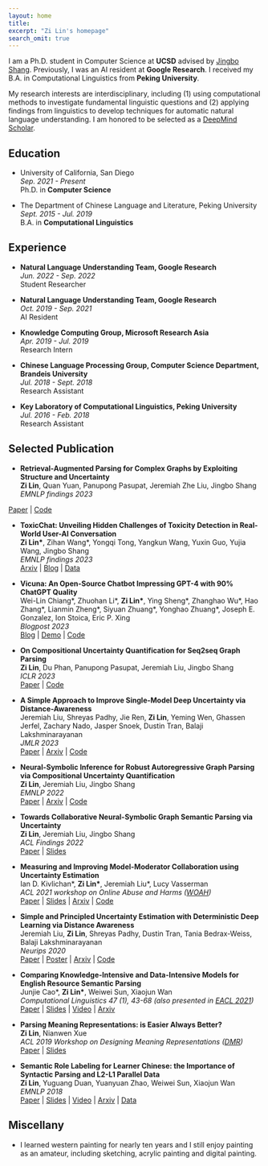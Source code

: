 ```yaml
---
layout: home
title: 
excerpt: "Zi Lin's homepage"
search_omit: true
---
```


I am a Ph.D. student in Computer Science at **UCSD** advised by [Jingbo Shang](https://shangjingbo1226.github.io/). Previously, I was an AI resident at **Google Research**. I received my B.A. in Computational Linguistics from **Peking University**.

My research interests are interdisciplinary, including (1) using computational methods to investigate fundamental linguistic questions and (2) applying findings from linguistics to develop techniques for automatic natural language understanding. I am honored to be selected as a [DeepMind Scholar](https://deepmind.google/about/education/#scholarships).

## Education
* University of California, San Diego  
*Sep. 2021 - Present*  
Ph.D. in **Computer Science**

* The Department of Chinese Language and Literature, Peking University  
*Sept. 2015 - Jul. 2019*  
B.A. in **Computational Linguistics**

<!-- * Summer Session, University of California at Berkeley  
*Summer 2017* -->

## Experience
* **Natural Language Understanding Team, Google Research**  
*Jun. 2022 - Sep. 2022*  
Student Researcher

* **Natural Language Understanding Team, Google Research**  
*Oct. 2019 - Sep. 2021*  
AI Resident
<!-- Collaborator: [**Dan Roth**](https://www.cis.upenn.edu/~danroth/), [**Jeremiah Liu**](http://jereliu.info/), [**Zi Yang**](https://www.aclweb.org/anthology/people/z/zi-yang/), Nan Hua, [**Ian Kivlichan**](https://scholar.google.com/citations?user=FRBObOwAAAAJ&hl=en) -->

* **Knowledge Computing Group, Microsoft Research Asia**  
*Apr. 2019 - Jul. 2019*  
Research Intern 
<!-- Research Intern, Mentor: [**Jin-Ge Yao**](https://aclweb.org/anthology/people/jin-ge-yao) -->

<!-- * **Language Computing and Web Mining Group, Wangxuan Institute of Computer Technology, Peking University**  
*Aug. 2017 - Apr. 2019*  
Research Assistant, Advisor: [**Weiwei Sun**](https://www.cl.cam.ac.uk/~ws390/) (now at the University of Cambridge) -->

* **Chinese Language Processing Group, Computer Science Department, Brandeis University**  
*Jul. 2018 - Sept. 2018*  
Research Assistant
<!-- Advisor: [**Nianwen Xue**](http://www.cs.brandeis.edu/~xuen/) -->

* **Key Laboratory of Computational Linguistics, Peking University**  
*Jul. 2016 - Feb. 2018*  
Research Assistant
<!-- Advisor: [**Yang Liu**](http://eecs.pku.edu.cn/info/1501/6753.htm) -->

## Selected Publication [<span class="ai ai-google-scholar-square fa-1x" href=""></span>](https://scholar.google.com/citations?user=kgZYttUAAAAJ&hl=en) 
* **Retrieval-Augmented Parsing for Complex Graphs by Exploiting Structure and Uncertainty**  
**Zi Lin**, Quan Yuan, Panupong Pasupat, Jeremiah Zhe Liu, Jingbo Shang  
*EMNLP findings 2023*  
<!-- [Paper](https://openreview.net/pdf?id=dFvwxdSj0B) | [Code](https://github.com/google/uncertainty-baselines/tree/main/baselines/t5/data/deepbank)  -->
[<span class="fas fa-file-pdf fa-lg"></span> Paper](./pdf/EMNLP_2023_retrieval.pdf) | [<span class="fab fa-github-square fa-lg" href=""></span> Code](https://github.com/google/uncertainty-baselines/tree/main/baselines/t5/data/deepbank) 


* **ToxicChat: Unveiling Hidden Challenges of Toxicity Detection in Real-World User-AI Conversation**  
**Zi Lin\***, Zihan Wang\*, Yongqi Tong, Yangkun Wang, Yuxin Guo, Yujia Wang, Jingbo Shang  
*EMNLP findings 2023*  
[<span class="ai ai-arxiv-square fa-lg" href=""></span> Arxiv](https://arxiv.org/abs/2310.17389) | [<span class="fa fa-rss-square"></span> Blog](https://lmsys.org/blog/2023-10-30-toxicchat/) | [<span class="fas fa-list-alt fa-lg" href=""></span> Data](https://huggingface.co/datasets/lmsys/toxic-chat)  


* **Vicuna: An Open-Source Chatbot Impressing GPT-4 with 90% ChatGPT Quality**  
Wei-Lin Chiang\*, Zhuohan Li\*, **Zi Lin\***, Ying Sheng\*, Zhanghao Wu\*, Hao Zhang\*, Lianmin Zheng\*, Siyuan Zhuang\*, Yonghao Zhuang\*, Joseph E. Gonzalez, Ion Stoica, Eric P. Xing    
*Blogpost 2023*  
[<span class="fa fa-rss-square"></span> Blog](https://lmsys.org/blog/2023-03-30-vicuna/) | [<span class="fa fa-desktop" href=""></span> Demo](https://arxiv.org/abs/2301.11459) | [<span class="fab fa-github-square fa-lg" href=""></span> Code](https://github.com/lm-sys/FastChat) 

* **On Compositional Uncertainty Quantification for Seq2seq Graph Parsing**   
**Zi Lin**, Du Phan, Panupong Pasupat, Jeremiah Liu, Jingbo Shang    
*ICLR 2023*  
[<span class="fas fa-file-pdf fa-lg"></span> Paper](https://openreview.net/pdf?id=rJcLocAJpA6) | [<span class="fab fa-github-square fa-lg" href=""></span> Code](https://github.com/google/uncertainty-baselines/tree/main/baselines/t5/data/deepbank) 


* **A Simple Approach to Improve Single-Model Deep Uncertainty via Distance-Awareness**   
Jeremiah Liu, Shreyas Padhy, Jie Ren, **Zi Lin**, Yeming Wen, Ghassen Jerfel, Zachary Nado, Jasper Snoek, Dustin Tran, Balaji Lakshminarayanan    
*JMLR 2023*  
[<span class="fas fa-file-pdf fa-lg"></span> Paper](https://jmlr.org/papers/volume24/22-0479/22-0479.pdf) | [<span class="ai ai-arxiv-square fa-lg" href=""></span> Arxiv](https://arxiv.org/abs/2205.00403) | [<span class="fab fa-github-square fa-lg" href=""></span> Code](https://github.com/google/uncertainty-baselines/)


* **Neural-Symbolic Inference for Robust Autoregressive Graph Parsing via Compositional Uncertainty Quantification**   
**Zi Lin**, Jeremiah Liu, Jingbo Shang    
*EMNLP 2022*  
[<span class="fas fa-file-pdf fa-lg"></span> Paper](https://aclanthology.org/2022.emnlp-main.314.pdf) | [<span class="ai ai-arxiv-square fa-lg" href=""></span> Arxiv](https://arxiv.org/abs/2301.11459) | [<span class="fab fa-github-square fa-lg" href=""></span> Code](https://github.com/google/uncertainty-baselines/tree/main/baselines/t5/data/deepbank) 


* **Towards Collaborative Neural-Symbolic Graph Semantic Parsing via Uncertainty**   
**Zi Lin**, Jeremiah Liu, Jingbo Shang    
*ACL Findings 2022*  
[<span class="fas fa-file-pdf fa-lg"></span> Paper](https://aclanthology.org/2022.findings-acl.328.pdf) | [<span class="fas fa-file-powerpoint fa-lg" href=""></span> Slides](https://drive.google.com/file/d/1nYaY9xux2EtWn2Mz_STWFbhIBfouZUQq/view?usp=sharing)


* **Measuring and Improving Model-Moderator Collaboration using Uncertainty Estimation**   
Ian D. Kivlichan\*, **Zi Lin\***, Jeremiah Liu\*, Lucy Vasserman    
*ACL 2021 workshop on Online Abuse and Harms ([WOAH](https://www.workshopononlineabuse.com/))*  
[<span class="fas fa-file-pdf fa-lg"></span> Paper](https://aclanthology.org/2021.woah-1.5.pdf) | [<span class="fas fa-file-powerpoint fa-lg" href=""></span> Slides](https://drive.google.com/file/d/1HKkl-zzZje9OtnjodA2oVUSxm--ysjDr/view?usp=sharing) | [<span class="ai ai-arxiv-square fa-lg" href=""></span> Arxiv](https://arxiv.org/abs/2107.04212) | [<span class="fab fa-github-square fa-lg" href=""></span> Code](https://github.com/google/uncertainty-baselines/tree/main/baselines/toxic_comments) 


* **Simple and Principled Uncertainty Estimation with Deterministic Deep Learning via Distance Awareness**   
Jeremiah Liu, **Zi Lin**, Shreyas Padhy, Dustin Tran, Tania Bedrax-Weiss, Balaji Lakshminarayanan  
*Neurips 2020*  
[<span class="fas fa-file-pdf fa-lg"></span> Paper](https://proceedings.neurips.cc/paper/2020/file/543e83748234f7cbab21aa0ade66565f-Paper.pdf) | [<span class="fas fa-file-powerpoint fa-lg" href=""></span> Poster](https://drive.google.com/file/d/1ov8FUogW2ofGK1_GAmxDB9SlTRYCnSMQ/view?usp=sharing) | [<span class="ai ai-arxiv-square fa-lg" href=""></span> Arxiv](https://arxiv.org/abs/2006.10108) | [<span class="fab fa-github-square fa-lg" href=""></span> Code](https://github.com/google/uncertainty-baselines)    


<!-- * **Pruning Redundant Mappings in Transformer Models via Spectral-Normalized Identity Prior**  
**Zi Lin**, Jeremiah Zhe Liu, Zi Yang, Nan Hua, Dan Roth  
*EMNLP Findings 2020*    
[<span class="fas fa-file-pdf fa-lg"></span> Paper](https://www.aclweb.org/anthology/2020.findings-emnlp.64.pdf) | [<span class="fas fa-file-powerpoint fa-lg" href=""></span> Slides](https://drive.google.com/file/d/1yeGVqZ_-VcoBwiXibXmcsPILOE96ZngT/view?usp=sharing) | [<span class="fas fa-file-video fa-lg" href=""></span> Video](https://slideslive.com/38940112/pruning-redundant-mappings-in-transformer-models-via-spectralnormalized-identity-prior) | [<span class="ai ai-arxiv-square fa-lg" href=""></span> Arxiv](https://arxiv.org/abs/2010.01791v1)   -->


* **Comparing Knowledge-Intensive and Data-Intensive Models for English Resource Semantic Parsing**  
Junjie Cao\*, **Zi Lin\***, Weiwei Sun, Xiaojun Wan  
*Computational Linguistics 47 (1), 43-68 (also presented in [EACL 2021](https://2021.eacl.org/))*  
[<span class="fas fa-file-pdf fa-lg"></span> Paper](https://aclanthology.org/2021.cl-1.3.pdf) | [<span class="fas fa-file-powerpoint fa-lg" href=""></span> Slides](https://drive.google.com/file/d/1sGUoFKnY-YQfqopBgvNbch0NtqNRXsGz/view?usp=sharing) | [<span class="fas fa-file-video fa-lg" href=""></span> Video](https://slideslive.com/38954694/comparing-knowledgeintensive-and-dataintensive-models-for-english-resource-semantic-parsing) | [<span class="ai ai-arxiv-square fa-lg"></span> Arxiv](https://arxiv.org/abs/1907.02298)


<!-- * **Hint-Based Training for Non-Autoregressive Machine Translation**  
Zhuohan Li, **Zi Lin**, Di He, Fei Tian, Tao Qin, Liwei Wang, Tie-Yan Liu  
*EMNLP 2019*  
[<span class="fas fa-file-pdf fa-lg"></span> Paper](https://www.aclweb.org/anthology/D19-1573.pdf) | [<span class="fas fa-file-powerpoint fa-lg" href=""></span> Slides](./pdf/hint-nart-slides.pdf) | [<span class="fas fa-file-video fa-lg" href=""></span> Video](https://vimeo.com/396299266) | [<span class="ai ai-arxiv-square fa-lg" href=""></span> Arxiv](https://arxiv.org/abs/1909.06708) | [<span class="fab fa-github-square fa-lg" href=""></span> Code](https://github.com/zhuohan123/hint-nart) -->


<!-- * **Fast Structured Decoding for Sequence Models**  
Zhiqing Sun, Zhuohan Li, Haoqing Wang, Di He, **Zi Lin**, Zhihong Deng  
*Neruips 2019*  
[<span class="fas fa-file-pdf fa-lg"></span> Paper](http://papers.nips.cc/paper/8566-fast-structured-decoding-for-sequence-models.pdf) | [<span class="ai ai-arxiv-square fa-lg" href=""></span> Arxiv](https://arxiv.org/abs/1910.11555) | [<span class="fab fa-github-square fa-lg" href=""></span> Code](https://github.com/pytorch/fairseq/tree/master/examples/nonautoregressive_translation) -->


* **Parsing Meaning Representations: is Easier Always Better?**  
**Zi Lin**, Nianwen Xue  
*ACL 2019 Workshop on Designing Meaning Representations ([DMR](https://www.cs.brandeis.edu/~clp/dmr/))*  
[<span class="fas fa-file-pdf fa-lg"></span> Paper](https://www.aclweb.org/anthology/W19-3304) | [<span class="fas fa-file-powerpoint fa-lg" href=""></span> Slides](./pdf/dmr_slides.pdf)

<!-- 
* **Implanting Rational Knowledge into Distributed Representation at Morpheme Level**  
**Zi Lin**, Yang Liu  
*AAAI 2019*  
[<span class="fas fa-file-pdf fa-lg"></span> Paper](https://www.aaai.org/ojs/index.php/AAAI/article/view/4151) | [<span class="fas fa-file-powerpoint fa-lg" href=""></span> Poster](./pdf/aaai-poster.pdf) | [<span class="ai ai-arxiv-square fa-lg" href=""></span> Arxiv](https://arxiv.org/abs/1811.10188) | [<span class="fas fa-list-alt fa-lg" href=""></span> Data](https://github.com/zi-lin/MC) -->


* **Semantic Role Labeling for Learner Chinese: the Importance of Syntactic Parsing and L2-L1 Parallel Data**  
**Zi Lin**, Yuguang Duan, Yuanyuan Zhao, Weiwei Sun, Xiaojun Wan  
*EMNLP 2018*  
 [<span class="fas fa-file-pdf fa-lg"></span> Paper](https://www.aclweb.org/anthology/D18-1414.pdf) | [<span class="fas fa-file-powerpoint fa-lg" href=""></span> Slides](./pdf/srl4il_slides.pdf) | [<span class="fas fa-file-video fa-lg" href=""></span> Video](https://vimeo.com/306119942) | [<span class="ai ai-arxiv-square fa-lg" href=""></span> Arxiv](https://arxiv.org/abs/1808.09409) | [<span class="fas fa-list-alt fa-lg" href=""></span> Data](https://github.com/pkucoli/srl4il) 

<!-- * **Is Argument Structure of Learner Chinese Understandable: A Corpus-Based Analysis**  
Yuguang Duan, **Zi Lin**, Weiwei Sun  
In *Proceedings of the International Conference on Bilingual Learning and Teaching (ICBLT)*, 2018  
\[[**Conference**](http://ouhk2018icblt.mozello.com/)\] \[[**PDF**](https://drive.google.com/open?id=1w7G3ctk7utUvQIZlMFtAbPL2r8WA6rJf)\]

* **Towards a Description of Chinese Morpheme Conceptions and Semantic Word Formation (In Chinese)**  
Yang Liu, **Zi Lin**, Sichen Kang  
*Journal of Chinese Information Processing (Vol. 32, Issue(2): 12-21)*, 2018  
\[[**Conference**](http://www.cips-cl.org/static/CCL2017/en/callfor.html)\] \[[**PDF**](http://jcip.cipsc.org.cn/CN/article/downloadArticleFile.do?attachType=PDF&id=2510)\]  
\*: this paper also appeared in *the 16th China National Conference on Computational Linguistics (CCL), 2017* -->

<!-- ## Honor & Award
* 2019 **Outstanding Graduate of Beijing**, Beijing Municipal Education Commission
* 2019 **Outstanding Graduate**, Peking University
* 2018 **Merit Student Pacesetter** (Top 1%), Peking University
* 2018 **China National Scholarship** (Top 1%), Ministry of Education of the P.R.China
* 2017 **Award for Academic Excellents**, Peking University
* 2017 **EAP Scholarship**, Peking University
* 2016 **Merit Student**, Peking University
* 2016 **Kwang-Hua Scholarship**, Peking University -->

## Miscellany
* I learned western painting for nearly ten years and I still enjoy painting as an amateur, including sketching, acrylic painting and digital painting.